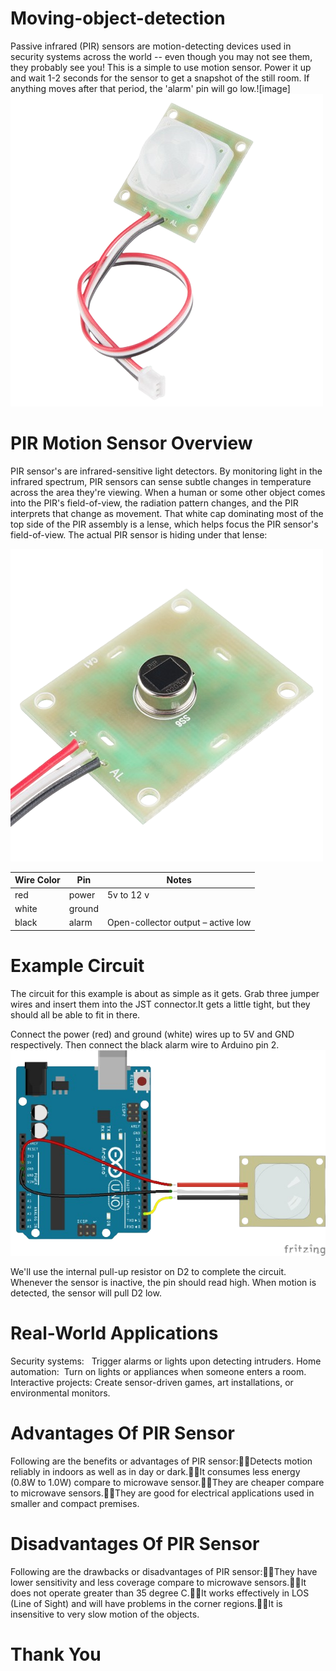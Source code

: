 # Moving-object-detection
Passive infrared (PIR) sensors are motion-detecting devices used in security systems across the world -- even though you may not see them, they probably see you!
This is a simple to use motion sensor. Power it up and wait 1-2 seconds for the sensor to get a snapshot of the still room. If anything moves after that period, the 'alarm' pin will go low.![image]
![PIR Motion Sensor](13285-01.jpg)
 # PIR Motion Sensor Overview
PIR sensor's are infrared-sensitive light detectors. By monitoring light in the infrared spectrum, PIR sensors can sense subtle changes in temperature across the area they're viewing. When a human or some other object comes into the PIR's field-of-view, the radiation pattern changes, and the PIR interprets that change as movement.
That white cap dominating most of the top side of the PIR assembly is a lense, which helps focus the PIR sensor's field-of-view. The actual PIR sensor is hiding under that lense:

![PIR Motion Sensor](uncovered-iso.jpg)

| Wire Color    | Pin           | Notes |
| ------------- | ------------- | ------------- |
| red | power  | 5v to 12 v  |
| white  | ground  |  |
| black  | alarm  | Open-collector output – active low |

# Example Circuit
The circuit for this example is about as simple as it gets. Grab three jumper wires and insert them into the JST connector.It gets a little tight, but they should all be able to fit in there.

Connect the power (red) and ground (white) wires up to 5V and GND respectively. Then connect the black alarm wire to Arduino pin 2.
![Example Circuit](pir_sensor_bb.png)

We'll use the internal pull-up resistor on D2 to complete the circuit. Whenever the sensor is inactive, the pin should read high. When motion is detected, the sensor will pull D2 low.

# Real-World Applications
Security systems:  
	Trigger alarms or lights upon detecting intruders.
Home automation: 
	 Turn on lights or appliances when someone enters a room.
Interactive projects:
	Create sensor-driven games, art installations, or environmental monitors.
# Advantages Of PIR Sensor
Following are the benefits or advantages of PIR sensor:➨Detects motion reliably in indoors as well as in day or dark.➨It consumes less energy (0.8W to 1.0W) compare to microwave sensor.➨They are cheaper compare to microwave sensors.➨They are good for electrical applications used in smaller and compact premises.
# Disadvantages Of PIR Sensor

Following are the drawbacks or disadvantages of PIR sensor:➨They have lower sensitivity and less coverage compare to microwave sensors.➨It does not operate greater than 35 degree C.➨It works effectively in LOS (Line of Sight) and will have problems in the corner regions.➨It is insensitive to very slow motion of the objects.
# Thank You
